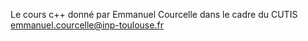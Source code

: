 Le cours c++ donné par Emmanuel Courcelle dans le cadre du CUTIS
emmanuel.courcelle@inp-toulouse.fr

